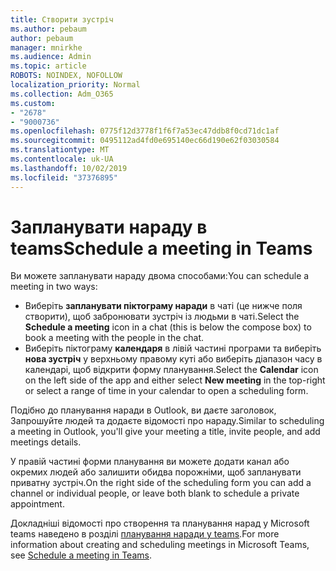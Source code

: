```yaml
---
title: Створити зустріч
ms.author: pebaum
author: pebaum
manager: mnirkhe
ms.audience: Admin
ms.topic: article
ROBOTS: NOINDEX, NOFOLLOW
localization_priority: Normal
ms.collection: Adm_O365
ms.custom:
- "2678"
- "9000736"
ms.openlocfilehash: 0775f12d3778f1f6f7a53ec47ddb8f0cd71dc1af
ms.sourcegitcommit: 0495112ad4fd0e695140ec66d190e62f03030584
ms.translationtype: MT
ms.contentlocale: uk-UA
ms.lasthandoff: 10/02/2019
ms.locfileid: "37376895"
---
```

# <a name="schedule-a-meeting-in-teams"></a><span data-ttu-id="251a7-102">Запланувати нараду в teams</span><span class="sxs-lookup"><span data-stu-id="251a7-102">Schedule a meeting in Teams</span></span>

<span data-ttu-id="251a7-103">Ви можете запланувати нараду двома способами:</span><span class="sxs-lookup"><span data-stu-id="251a7-103">You can schedule a meeting in two ways:</span></span> 

- <span data-ttu-id="251a7-104">Виберіть **запланувати піктограму наради** в чаті (це нижче поля створити), щоб забронювати зустріч із людьми в чаті.</span><span class="sxs-lookup"><span data-stu-id="251a7-104">Select the **Schedule a meeting** icon in a chat (this is below the compose box) to book a meeting with the people in the chat.</span></span>
- <span data-ttu-id="251a7-105">Виберіть піктограму **календаря** в лівій частині програми та виберіть **нова зустріч** у верхньому правому куті або виберіть діапазон часу в календарі, щоб відкрити форму планування.</span><span class="sxs-lookup"><span data-stu-id="251a7-105">Select the **Calendar** icon on the left side of the app and either select **New meeting** in the top-right or select a range of time in your calendar to open a scheduling form.</span></span>

<span data-ttu-id="251a7-106">Подібно до планування наради в Outlook, ви даєте заголовок, Запрошуйте людей та додаєте відомості про нараду.</span><span class="sxs-lookup"><span data-stu-id="251a7-106">Similar to scheduling a meeting in  Outlook, you'll give your meeting a title, invite people, and add meetings details.</span></span>

<span data-ttu-id="251a7-107">У правій частині форми планування ви можете додати канал або окремих людей або залишити обидва порожніми, щоб запланувати приватну зустріч.</span><span class="sxs-lookup"><span data-stu-id="251a7-107">On the right side of the scheduling form you can add a channel or individual people, or leave both blank to schedule a private appointment.</span></span>

<span data-ttu-id="251a7-108">Докладніші відомості про створення та планування нарад у Microsoft teams наведено в розділі [планування наради у teams](https://support.office.com/article/Schedule-a-meeting-in-Teams-943507a9-8583-4c58-b5d2-8ec8265e04e5).</span><span class="sxs-lookup"><span data-stu-id="251a7-108">For more information about creating and scheduling meetings in Microsoft Teams, see [Schedule a meeting in Teams](https://support.office.com/article/Schedule-a-meeting-in-Teams-943507a9-8583-4c58-b5d2-8ec8265e04e5).</span></span>
